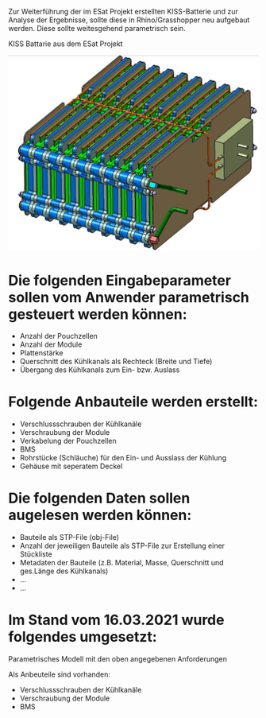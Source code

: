 Zur Weiterführung der im ESat Projekt erstellten KISS-Batterie und zur Analyse der Ergebnisse, sollte diese in Rhino/Grasshopper neu aufgebaut werden.
Diese sollte weitesgehend parametrisch sein.

KISS Battarie aus dem ESat Projekt

![KISS_ESat](KISS_ESat.JPG)


# Die folgenden Eingabeparameter sollen vom Anwender parametrisch gesteuert werden können:

* Anzahl der Pouchzellen
* Anzahl der Module
* Plattenstärke
* Querschnitt des Kühlkanals als Rechteck (Breite und Tiefe)
* Übergang des Kühlkanals zum Ein- bzw. Auslass


# Folgende Anbauteile werden erstellt:

* Verschlussschrauben der Kühlkanäle
* Verschraubung der Module
* Verkabelung der Pouchzellen
* BMS
* Rohrstücke (Schläuche) für den Ein- und Ausslass der Kühlung
* Gehäuse mit seperatem Deckel

# Die folgenden Daten sollen augelesen werden können:

* Bauteile als STP-File (obj-File)
* Anzahl der jeweiligen Bauteile als STP-File zur Erstellung einer Stückliste
* Metadaten der Bauteile (z.B. Material, Masse, Querschnitt und ges.Länge des Kühlkanals)
* ...
* ...


# Im Stand vom 16.03.2021 wurde folgendes umgesetzt:

Parametrisches Modell mit den oben angegebenen Anforderungen

Als Anbeuteile sind vorhanden:

* Verschlussschrauben der Kühlkanäle
* Verschraubung der Module
* BMS

